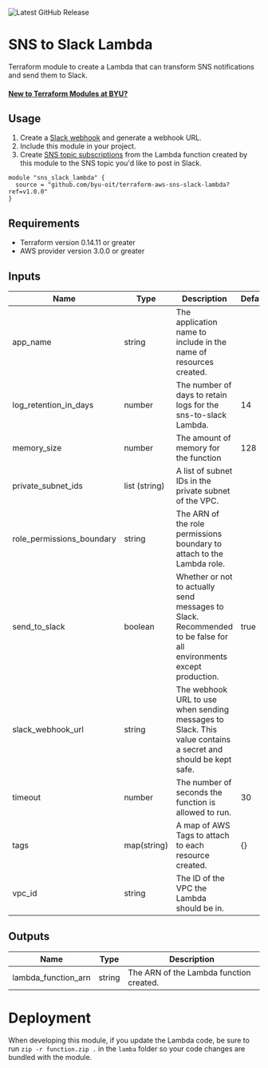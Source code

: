 ![Latest GitHub Release](https://img.shields.io/github/v/release/byu-oit/terraform-aws-sns-slack-lambda?sort=semver)

# SNS to Slack Lambda

Terraform module to create a Lambda that can transform SNS notifications and send them to Slack.

#### [New to Terraform Modules at BYU?](https://devops.byu.edu/terraform/index.html)

## Usage

1. Create a [Slack webhook](https://api.slack.com/messaging/webhooks) and generate a webhook URL.
2. Include this module in your project.
3. Create [SNS topic subscriptions](https://registry.terraform.io/providers/hashicorp/aws/latest/docs/resources/sns_topic_subscription) from the Lambda function created by this module to the SNS topic you'd like to post in Slack.

```hcl
module "sns_slack_lambda" {
  source = "github.com/byu-oit/terraform-aws-sns-slack-lambda?ref=v1.0.0"
}
```

## Requirements

* Terraform version 0.14.11 or greater
* AWS provider version 3.0.0 or greater

## Inputs

| Name | Type  | Description | Default |
| --- | --- | --- | --- |
| app_name | string | The application name to include in the name of resources created. |
| log_retention_in_days | number | The number of days to retain logs for the sns-to-slack Lambda. | 14 |
| memory_size | number | The amount of memory for the function | 128 |
| private_subnet_ids | list (string) | A list of subnet IDs in the private subnet of the VPC. |
| role_permissions_boundary | string | The ARN of the role permissions boundary to attach to the Lambda role. |
| send_to_slack | boolean | Whether or not to actually send messages to Slack. Recommended to be false for all environments except production. | true |
| slack_webhook_url | string | The webhook URL to use when sending messages to Slack. This value contains a secret and should be kept safe. |
| timeout | number | The number of seconds the function is allowed to run. | 30 |
| tags | map(string) | A map of AWS Tags to attach to each resource created. | {} |
| vpc_id | string | The ID of the VPC the Lambda should be in. |


## Outputs

| Name | Type | Description |
| ---  | ---  | --- |
| lambda_function_arn | string | The ARN of the Lambda function created. |

# Deployment

When developing this module, if you update the Lambda code, be sure to run `zip -r function.zip .` in the `lamba` folder so your code changes are bundled with the module.